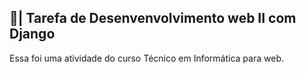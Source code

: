 ## 📑| Tarefa de Desenvenvolvimento web II com Django

  Essa foi uma atividade do curso Técnico em Informática para web.
 
